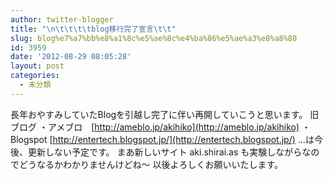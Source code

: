 ```yaml
---
author: twitter-blogger
title: "\n\t\t\t\tblog移行完了宣言\t\t"
slug: blog%e7%a7%bb%e8%a1%8c%e5%ae%8c%e4%ba%86%e5%ae%a3%e8%a8%80
id: 3959
date: '2012-08-29 08:05:28'
layout: post
categories:
  - 未分類
---
```


長年おやすみしていたBlogを引越し完了に伴い再開していこうと思います。 旧ブログ ・アメブロ　[http://ameblo.jp/akihiko](http://ameblo.jp/akihiko) ・Blogspot [http://entertech.blogspot.jp/](http://entertech.blogspot.jp/) …は今後、更新しない予定です。 まあ新しいサイト aki.shirai.as も実験しながらなのでどうなるかわかりませんけどね～ 以後よろしくお願いいたします。
